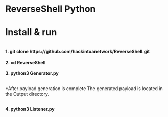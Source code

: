 # ReverseShell Python
<h1>Install & run</h1>
<br><b>1. git clone https://github.com/hackintoanetwork/ReverseShell.git</b></br>
<br><b>2. cd ReverseShell</b></br>
<br><b>3. python3 Generator.py</b></br>

<br>*After payload generation is complete The generated payload is located in the Output directory.</br>
 

<br><b>4. python3 Listener.py</b></br>
